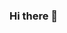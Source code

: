 ### Hi there 👋

<!--
**jamunashri/jamunashri** is a ✨ _special_ ✨ repository because its `README.md` (this file) appears on your GitHub profile.

Here are some ideas to get you started:

- 🔭 I’m currently working on Telaverge communication pvt Ltd, Bangalore
- 🌱 I’m currently learning Server side technologies
- 📫 How to reach me: https://jamunashri.netlify.app/
-->
